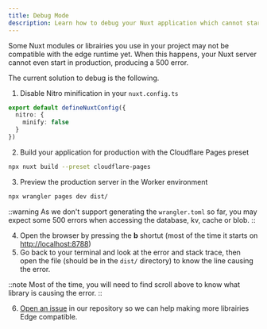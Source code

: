 ```yaml
---
title: Debug Mode
description: Learn how to debug your Nuxt application which cannot start on Cloudflare Workers / Pages.
---
```


Some Nuxt modules or librairies you use in your project may not be compatible with the edge runtime yet. When this happens, your Nuxt server cannot even start in production, producing a 500 error.

The current solution to debug is the following.

1. Disable Nitro minification in your `nuxt.config.ts`

```ts [nuxt.config.ts]
export default defineNuxtConfig({
  nitro: {
    minify: false
  }
})
```

2. Build your application for production with the Cloudflare Pages preset

```bash [Terminal]
npx nuxt build --preset cloudflare-pages
```

3. Preview the production server in the Worker environment

```bash [Terminal]
npx wrangler pages dev dist/
```

::warning
As we don't support generating the `wrangler.toml` so far, you may expect some 500 errors when accessing the database, kv, cache or blob.
::

4. Open the browser by pressing the **b** shortut (most of the time it starts on <http://localhost:8788>)
5. Go back to your terminal and look at the error and stack trace, then open the file (should be in the `dist/` directory) to know the line causing the error.

::note
Most of the time, you will need to find scroll above to know what library is causing the error.
::

6. [Open an issue](https://github.com/nuxt-hub/core) in our repository so we can help making more librairies Edge compatible.
